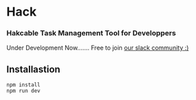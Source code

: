 # Hack

### Hakcable Task Management Tool for Developpers
Under Development Now.......
Free to join [our slack community :)](https://electron-hack-slackin.herokuapp.com)


## Installastion

```
npm install
npm run dev
```
